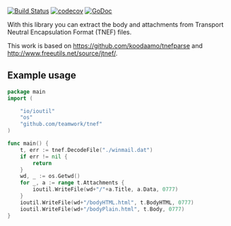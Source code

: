 [![Build Status](https://travis-ci.com/Teamwork/tnef.svg?branch=master)](https://travis-ci.com/Teamwork/tnef)
[![codecov](https://codecov.io/gh/Teamwork/tnef/branch/master/graph/badge.svg)](https://codecov.io/gh/Teamwork/tnef)
[![GoDoc](https://godoc.org/github.com/Teamwork/tnef?status.svg)](https://godoc.org/github.com/Teamwork/tnef)

With this library you can extract the body and attachments from Transport
Neutral Encapsulation Format (TNEF) files.

This work is based on https://github.com/koodaamo/tnefparse and
http://www.freeutils.net/source/jtnef/.

## Example usage

```go
package main
import (

	"io/ioutil"
	"os"
	"github.com/teamwork/tnef"
)

func main() {
	t, err := tnef.DecodeFile("./winmail.dat")
	if err != nil {
		return
	}
	wd, _ := os.Getwd()
	for _, a := range t.Attachments {
		ioutil.WriteFile(wd+"/"+a.Title, a.Data, 0777)
	}
	ioutil.WriteFile(wd+"/bodyHTML.html", t.BodyHTML, 0777)
	ioutil.WriteFile(wd+"/bodyPlain.html", t.Body, 0777)
}
```
